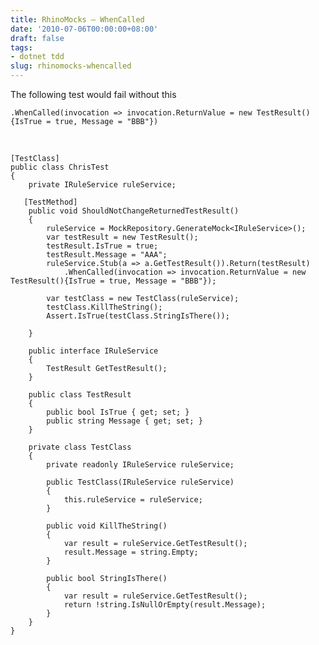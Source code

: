 ```yaml
---
title: RhinoMocks – WhenCalled
date: '2010-07-06T00:00:00+08:00'
draft: false
tags:
- dotnet tdd
slug: rhinomocks-whencalled
---
```


The following test would fail without this

    .WhenCalled(invocation => invocation.ReturnValue = new TestResult(){IsTrue = true, Message = "BBB"})

 
          
    [TestClass]
    public class ChrisTest
    {
        private IRuleService ruleService;

       [TestMethod]
        public void ShouldNotChangeReturnedTestResult()
        {
            ruleService = MockRepository.GenerateMock<IRuleService>();
            var testResult = new TestResult();
            testResult.IsTrue = true;
            testResult.Message = "AAA";
            ruleService.Stub(a => a.GetTestResult()).Return(testResult)
                .WhenCalled(invocation => invocation.ReturnValue = new TestResult(){IsTrue = true, Message = "BBB"});

            var testClass = new TestClass(ruleService);
            testClass.KillTheString();
            Assert.IsTrue(testClass.StringIsThere());
            
        }

        public interface IRuleService
        {
            TestResult GetTestResult();
        }

        public class TestResult
        {
            public bool IsTrue { get; set; }
            public string Message { get; set; }
        }

        private class TestClass
        {
            private readonly IRuleService ruleService;

            public TestClass(IRuleService ruleService)
            {
                this.ruleService = ruleService;
            }

            public void KillTheString()
            {
                var result = ruleService.GetTestResult();
                result.Message = string.Empty;
            }

            public bool StringIsThere()
            {
                var result = ruleService.GetTestResult();
                return !string.IsNullOrEmpty(result.Message);
            }
        }
    }
